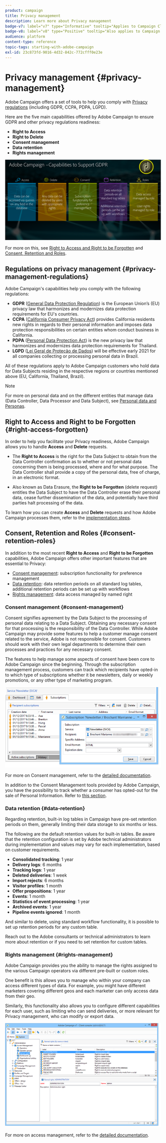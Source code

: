 ```yaml
---
product: campaign
title: Privacy management
description: Learn more about Privacy management
badge-v7: label="v7" type="Informative" tooltip="Applies to Campaign Classic v7"
badge-v8: label="v8" type="Positive" tooltip="Also applies to Campaign v8"
audience: platform
content-type: reference
topic-tags: starting-with-adobe-campaign
exl-id: 23c873fd-9016-4d32-842c-772cfff0e23e
---
```

# Privacy management {#privacy-management}

 

Adobe Campaign offers a set of tools to help you comply with [Privacy regulations](#privacy-management-regulations) (including GDPR, CCPA, PDPA, LGPD).

Here are the five main capabilities offered by Adobe Campaign to ensure GDPR and other privacy regulations readiness:
* **Right to Access**
* **Right to Delete**
* **Consent management**
* **Data retention**
* **Rights management**

![](assets/privacy-gdpr-use-cases.png)

For more on this, see [Right to Access and Right to be Forgotten](#right-access-forgotten) and [Consent, Retention and Roles](#consent-retention-roles).

<!--This section presents general information on what Privacy management is and the features provided by Adobe Campaign to manage the [Right to Access and Right to be Forgotten](#right-access-forgotten).

It also contains information on important features to manage Privacy ([Consent, Retention and Roles](#consent-retention-roles)), as well as best practices to help you with your Privacy compliance when using Adobe Campaign.-->

## Regulations on privacy management {#privacy-management-regulations}

Adobe Campaign's capabilities help you comply with the following regulations:

* **GDPR** ([General Data Protection Regulation](https://ec.europa.eu/info/law/law-topic/data-protection/reform/what-does-general-data-protection-regulation-gdpr-govern_en)) is the European Union’s (EU) privacy law that harmonizes and modernizes data protection requirements for EU's countries.
* **CCPA** ([California Consumer Privacy Act](https://leginfo.legislature.ca.gov/faces/codes_displayText.xhtml?lawCode=CIV&division=3.&title=1.81.5.&part=4.&chapter=&article=)) provides California residents new rights in regards to their personal information and imposes data protection responsibilities on certain entities whom conduct business in California.
* **PDPA** ([Personal Data Protection Act](https://secureprivacy.ai/thailand-pdpa-summary-what-businesses-need-to-know/)) is the new privacy law that harmonizes and modernizes data protection requirements for Thailand. 
* **LGPD** ([Lei Geral de Proteção de Dados](https://iapp.org/media/pdf/resource_center/Brazilian_General_Data_Protection_Law.pdf)) will be effective early 2021 for all companies collecting or processing personal data in Brazil.

All of these regulations apply to Adobe Campaign customers who hold data for Data Subjects residing in the respective regions or countries mentioned above (EU, California, Thailand, Brazil).

<!--Several Privacy capabilities are available in Adobe Campaign, including consent management, data retention settings, and rights management. See [Consent, Retention and Roles](#consent-retention-roles). In addition to this, Adobe Campaign helps facilitate your readiness as Data Controller for certain Privacy requests. See [Right to Access and Right to be Forgotten](#right-access-forgotten).-->

>[!NOTE]
>
>For more on personal data and on the different entities that manage data (Data Controller, Data Processor and Data Subject), see [Personal data and Personas](../../platform/using/privacy-and-recommendations.md#personal-data).

## Right to Access and Right to be Forgotten {#right-access-forgotten}

In order to help you facilitate your Privacy readiness, Adobe Campaign allows you to handle **Access** and **Delete** requests.

* The **Right to Access** is the right for the Data Subject to obtain from the Data Controller confirmation as to whether or not personal data concerning them is being processed, where and for what purpose. The Data Controller shall provide a copy of the personal data, free of charge, in an electronic format.

* Also known as Data Erasure, the **Right to be Forgotten** (delete request) entitles the Data Subject to have the Data Controller erase their personal data, cease further dissemination of the data, and potentially have third parties halt processing of the data.

To learn how you can create **Access** and **Delete** requests and how Adobe Campaign processes them, refer to the [implementation steps](../../platform/using/privacy-requests.md).

<!--Tutorials on Privacy management in Campaign Standard are also available [here](https://experienceleague.adobe.com/docs/campaign-standard-learn/tutorials/privacy/privacy-overview.html).
https://experienceleague.adobe.com/docs/campaign-standard-learn/tutorials/privacy/privacy-overview.html?lang=en-->

## Consent, Retention and Roles {#consent-retention-roles}

In addition to the most recent **Right to Access** and **Right to be Forgotten** capabilities, Adobe Campaign offers other important features that are essential to Privacy:

* [Consent management](#consent-management): subscription functionality for preference management
* [Data retention](#data-retention): data retention periods on all standard log tables, additional retention periods can be set up with workflows
* [Rights management](#rights-management): data access managed by named right

### Consent management {#consent-management}

Consent signifies agreement by the Data Subject to the processing of personal data relating to a Data Subject. Obtaining any necessary consent for that processing is the responsibility of the Data Controller. While Adobe Campaign may provide some features to help a customer manage consent related to the service, Adobe is not responsible for consent. Customers should work with their own legal departments to determine their own processes and practices for any necessary consent.

The features to help manage some aspects of consent have been core to Adobe Campaign since the beginning. Through the subscription management process, customers can track which recipients have opted-in to which type of subscriptions whether it be newsletters, daily or weekly promotions, or any other type of marketing program.

![](assets/privacy-consent-management.png)

For more on Consent management, refer to the [detailed documentation](../../delivery/using/managing-subscriptions.md).

In addition to the Consent Management tools provided by Adobe Campaign, you have the possibility to track whether a consumer has opted-out for the sale of Personal Information. Refer to [this section](../../platform/using/privacy-requests.md#sale-of-personal-information-ccpa).

### Data retention {#data-retention}

Regarding retention, built-in log tables in Campaign have pre-set retention periods on them, generally limiting their data storage to six months or less.

The following are the default retention values for built-in tables. Be aware that the retention configuration is set by Adobe technical administrators during implementation and values may vary for each implementation, based on customer requirements.

* **Consolidated tracking**: 1 year
* **Delivery logs**: 6 months
* **Tracking logs**: 1 year
* **Deleted deliveries**: 1 week
* **Import rejects**: 6 months
* **Visitor profiles**: 1 month
* **Offer propositions**: 1 year
* **Events**: 1 month
* **Statistics of event processing**: 1 year
* **Archived events**: 1 year
* **Pipeline events ignored**: 1 month

And similar to delete, using standard workflow functionality, it is possible to set up retention periods for any custom table.

Reach out to the Adobe consultants or technical administrators to learn more about retention or if you need to set retention for custom tables.

### Rights management {#rights-management}

Adobe Campaign provides you the ability to manage the rights assigned to the various Campaign operators via different pre-built or custom roles.

One benefit is this allows you to manage who within your company can access different types of data. For example, you might have different marketers covering different geos and each marketer can only access data from their geo.

Similarly, this functionality also allows you to configure different capabilities for each user, such as limiting who can send deliveries, or more relevant for Privacy management, who can modify or export data.

![](assets/privacy-user-management.png)

For more on access management, refer to the [detailed documentation](../../platform/using/access-management.md).
